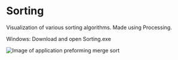 # Sorting
Visualization of various sorting algorithms. Made using Processing.

Windows: Download and open Sorting.exe

![Image of application preforming merge sort](https://i.imgur.com/1USXhqD.png)
